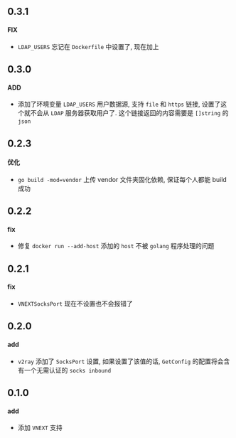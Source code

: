 0.3.1
------------
#### FIX
- `LDAP_USERS` 忘记在 `Dockerfile` 中设置了, 现在加上

0.3.0
------------
#### ADD
- 添加了环境变量 `LDAP_USERS` 用户数据源, 支持 `file` 和 `https` 链接, 设置了这个就不会从 `LDAP` 服务器获取用户了.
  这个链接返回的内容需要是 `[]string` 的 `json`

0.2.3
------------
#### 优化
- `go build -mod=vendor` 上传 vendor 文件夹固化依赖, 保证每个人都能 build 成功

0.2.2
------------
#### fix
- 修复 `docker run --add-host` 添加的 `host` 不被 `golang` 程序处理的问题

0.2.1
------------
#### fix
- `VNEXTSocksPort` 现在不设置也不会报错了

0.2.0
------------
#### add
- `v2ray` 添加了 `SocksPort` 设置, 如果设置了该值的话, `GetConfig` 的配置将会含有一个无需认证的 `socks inbound`

0.1.0
------------
#### add
- 添加 `VNEXT` 支持

